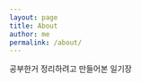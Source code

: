 ```yaml
---
layout: page
title: About
author: me
permalink: /about/
---
```


<!-- <img src="{{ site.baseurl }}/assets/profile-placeholder.gif" title="Profile Picture" class="profile"> -->

공부한거 정리하려고 만들어본 일기장